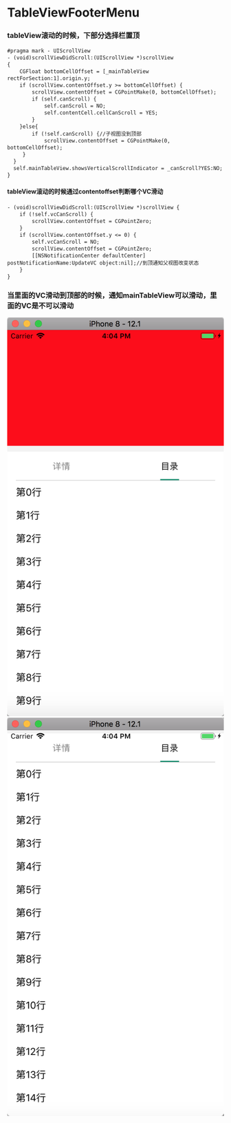 # TableViewFooterMenu
### tableView滚动的时候，下部分选择栏置顶
```
#pragma mark - UIScrollView
- (void)scrollViewDidScroll:(UIScrollView *)scrollView
{
    CGFloat bottomCellOffset = [_mainTableView rectForSection:1].origin.y;
    if (scrollView.contentOffset.y >= bottomCellOffset) {
        scrollView.contentOffset = CGPointMake(0, bottomCellOffset);
        if (self.canScroll) {
            self.canScroll = NO;
            self.contentCell.cellCanScroll = YES;
        }
    }else{
        if (!self.canScroll) {//子视图没到顶部
            scrollView.contentOffset = CGPointMake(0, bottomCellOffset);
     }
  }
  self.mainTableView.showsVerticalScrollIndicator = _canScroll?YES:NO;
}
```
#### tableView滚动的时候通过contentoffset判断哪个VC滑动
```
- (void)scrollViewDidScroll:(UIScrollView *)scrollView {
    if (!self.vcCanScroll) {
        scrollView.contentOffset = CGPointZero;
    }
    if (scrollView.contentOffset.y <= 0) {
        self.vcCanScroll = NO;
        scrollView.contentOffset = CGPointZero;
        [[NSNotificationCenter defaultCenter] postNotificationName:UpdateVC object:nil];//到顶通知父视图改变状态
    }
}
```
### 当里面的VC滑动到顶部的时候，通知mainTableView可以滑动，里面的VC是不可以滑动

![image](https://github.com/lsfA1/TableViewFooterMenu/raw/master/TableViewMenu/img/01.png)
![image](https://github.com/lsfA1/TableViewFooterMenu/raw/master/TableViewMenu/img/02.png)
